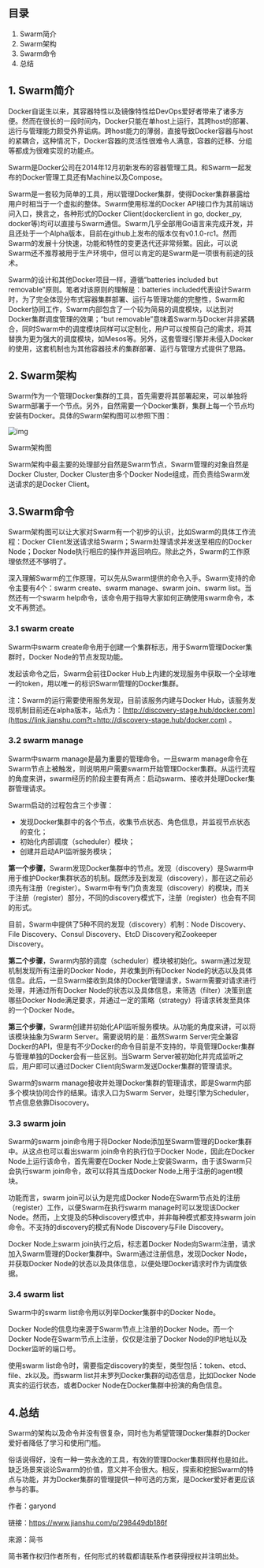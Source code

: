 ## 目录

1. Swarm简介
2. Swarm架构
3. Swarm命令
4. 总结

## 1. Swarm简介

Docker自诞生以来，其容器特性以及镜像特性给DevOps爱好者带来了诸多方便。然而在很长的一段时间内，Docker只能在单host上运行，其跨host的部署、运行与管理能力颇受外界诟病。跨host能力的薄弱，直接导致Docker容器与host的紧耦合，这种情况下，Docker容器的灵活性很难令人满意，容器的迁移、分组等都成为很难实现的功能点。

Swarm是Docker公司在2014年12月初新发布的容器管理工具。和Swarm一起发布的Docker管理工具还有Machine以及Compose。

Swarm是一套较为简单的工具，用以管理Docker集群，使得Docker集群暴露给用户时相当于一个虚拟的整体。Swarm使用标准的Docker API接口作为其前端访问入口，换言之，各种形式的Docker Client(dockerclient in go, docker_py, docker等)均可以直接与Swarm通信。Swarm几乎全部用Go语言来完成开发，并且还处于一个Alpha版本，目前在github上发布的版本仅有v0.1.0-rc1。然而Swarm的发展十分快速，功能和特性的变更迭代还非常频繁。因此，可以说Swarm还不推荐被用于生产环境中，但可以肯定的是Swarm是一项很有前途的技术。

Swarm的设计和其他Docker项目一样，遵循“batteries included but removable”原则。笔者对该原则的理解是：batteries included代表设计Swarm时，为了完全体现分布式容器集群部署、运行与管理功能的完整性，Swarm和Docker协同工作，Swarm内部包含了一个较为简易的调度模块，以达到对Docker集群调度管理的效果；“but  removable”意味着Swarm与Docker并非紧耦合，同时Swarm中的调度模块同样可以定制化，用户可以按照自己的需求，将其替换为更为强大的调度模块，如Mesos等。另外，这套管理引擎并未侵入Docker的使用，这套机制也为其他容器技术的集群部署、运行与管理方式提供了思路。

## 2. Swarm架构

Swarm作为一个管理Docker集群的工具，首先需要将其部署起来，可以单独将Swarm部署于一个节点。另外，自然需要一个Docker集群，集群上每一个节点均安装有Docker。具体的Swarm架构图可以参照下图：



![img](https:////upload-images.jianshu.io/upload_images/2066703-7789fc32d773c102.jpg?imageMogr2/auto-orient/strip%7CimageView2/2/w/1000/format/webp)

Swarm架构图

Swarm架构中最主要的处理部分自然是Swarm节点，Swarm管理的对象自然是Docker Cluster, Docker Cluster由多个Docker Node组成，而负责给Swarm发送请求的是Docker Client。

## 3.Swarm命令

Swarm架构图可以让大家对Swarm有一个初步的认识，比如Swarm的具体工作流程：Docker Client发送请求给Swarm；Swarm处理请求并发送至相应的Docker Node；Docker Node执行相应的操作并返回响应。除此之外，Swarm的工作原理依然还不够明了。

深入理解Swarm的工作原理，可以先从Swarm提供的命令入手。Swarm支持的命令主要有4个：swarm create、swarm manage、swarm join、swarm list。当然还有一个swarm help命令，该命令用于指导大家如何正确使用swarm命令，本文不再赘述。

### 3.1 swarm create

Swarm中swarm create命令用于创建一个集群标志，用于Swarm管理Docker集群时，Docker Node的节点发现功能。

发起该命令之后，Swarm会前往Docker Hub上内建的发现服务中获取一个全球唯一的token，用以唯一的标识Swarm管理的Docker集群。

注：Swarm的运行需要使用服务发现，目前该服务内建与Docker Hub，该服务发现机制目前还在alpha版本，站点为：[http://discovery-stage.hub/docker.com](https://link.jianshu.com?t=http://discovery-stage.hub/docker.com) 。

### 3.2 swarm manage

Swarm中swarm manage是最为重要的管理命令。一旦swarm manage命令在Swarm节点上被触发，则说明用户需要swarm开始管理Docker集群。从运行流程的角度来讲，swarm经历的阶段主要有两点：启动swarm、接收并处理Docker集群管理请求。

Swarm启动的过程包含三个步骤：

- 发现Docker集群中的各个节点，收集节点状态、角色信息，并监视节点状态的变化；
- 初始化内部调度（scheduler）模块；
- 创建并启动API监听服务模块；

**第一个步骤**，Swarm发现Docker集群中的节点。发现（discovery）是Swarm中用于维护Docker集群状态的机制。既然涉及到发现（discovery），那在这之前必须先有注册（register）。Swarm中有专门负责发现（discovery）的模块，而关于注册（register）部分，不同的discovery模式下，注册（register）也会有不同的形式。

目前，Swarm中提供了5种不同的发现（discovery）机制：Node Discovery、File Discovery、Consul Discovery、EtcD Discovery和Zookeeper Discovery。

**第二个步骤**，Swarm内部的调度（scheduler）模块被初始化。swarm通过发现机制发现所有注册的Docker Node，并收集到所有Docker Node的状态以及具体信息。此后，一旦Swarm接收到具体的Docker管理请求，Swarm需要对请求进行处理，并通过所有Docker Node的状态以及具体信息，来筛选（filter）决策到底哪些Docker Node满足要求，并通过一定的策略（strategy）将请求转发至具体的一个Docker Node。

**第三个步骤**，Swarm创建并初始化API监听服务模块。从功能的角度来讲，可以将该模块抽象为Swarm Server。需要说明的是：虽然Swarm Server完全兼容Docker的API，但是有不少Docker的命令目前是不支持的，毕竟管理Docker集群与管理单独的Docker会有一些区别。当Swarm Server被初始化并完成监听之后，用户即可以通过Docker Client向Swarm发送Docker集群的管理请求。

Swarm的swarm manage接收并处理Docker集群的管理请求，即是Swarm内部多个模块协同合作的结果。请求入口为Swarm Server，处理引擎为Scheduler，节点信息依靠Disocovery。

### 3.3 swarm join

Swarm的swarm join命令用于将Docker Node添加至Swarm管理的Docker集群中。从这点也可以看出swarm join命令的执行位于Docker Node，因此在Docker Node上运行该命令，首先需要在Docker Node上安装Swarm，由于该Swarm只会执行swarm join命令，故可以将其当成Docker Node上用于注册的agent模块。

功能而言，swarm join可以认为是完成Docker Node在Swarm节点处的注册（register）工作，以便Swarm在执行swarm manage时可以发现该Docker Node。然而，上文提及的5种discovery模式中，并非每种模式都支持swarm join命令。不支持的discovery的模式有Node Discovery与File Discovery。

Docker Node上swarm join执行之后，标志着Docker Node向Swarm注册，请求加入Swarm管理的Docker集群中。Swarm通过注册信息，发现Docker Node，并获取Docker Node的状态以及具体信息，以便处理Docker请求时作为调度依据。

### 3.4 swarm list

Swarm中的swarm list命令用以列举Docker集群中的Docker Node。

Docker Node的信息均来源于Swarm节点上注册的Docker Node。而一个Docker Node在Swarm节点上注册，仅仅是注册了Docker Node的IP地址以及Docker监听的端口号。

使用swarm list命令时，需要指定discovery的类型，类型包括：token、etcd、file、zk以及<ip>。而swarm list并未罗列Docker集群的动态信息，比如Docker Node真实的运行状态，或者Docker Node在Docker集群中扮演的角色信息。

## 4.总结

Swarm的架构以及命令并没有很复杂，同时也为希望管理Docker集群的Docker爱好者降低了学习和使用门槛。

俗话说得好，没有一种一劳永逸的工具，有效的管理Docker集群同样也是如此。缺乏场景来谈论Swarm的价值，意义并不会很大。相反，探索和挖掘Swarm的特点与功能，并为Docker集群的管理提供一种可选的方案，是Docker爱好者更应该参与的事。

作者：garyond

链接：https://www.jianshu.com/p/298449db186f

來源：简书

简书著作权归作者所有，任何形式的转载都请联系作者获得授权并注明出处。